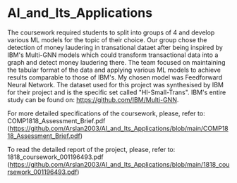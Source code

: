 # AI_and_Its_Applications

The coursework required students to split into groups of 4 and develop various ML models for the topic of their choice. Our group chose the detection of money laudering in transational dataet after being inspired by IBM's Multi-GNN models which could transform transactional data into a graph and detect money laudering there. The team focused on maintaining the tabular format of the data and applying various ML models to achieve results comparable to those of IBM's. My chosen model was Feedforward Neural Network. The dataset used for this project was synthesised by IBM for their project and is the specific set called "HI-Small-Trans". IBM's entire study can be found on: https://github.com/IBM/Multi-GNN. 

For more detailed specifications of the coursework, please, refer to: COMP1818_Assessment_Brief.pdf (https://github.com/Arslan2003/AI_and_Its_Applications/blob/main/COMP1818_Assessment_Brief.pdf)

To read the detailed report of the project, please, refer to: 1818_coursework_001196493.pdf (https://github.com/Arslan2003/AI_and_Its_Applications/blob/main/1818_coursework_001196493.pdf)
